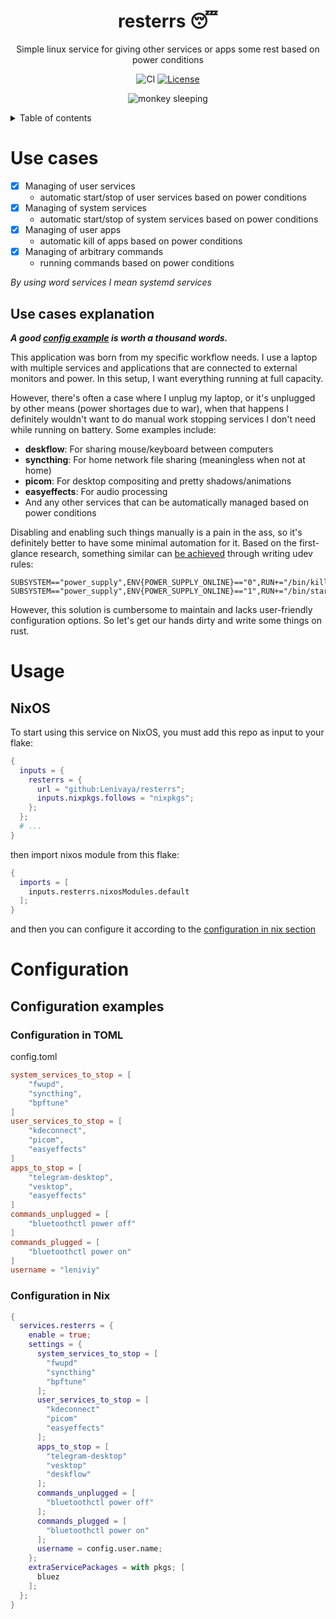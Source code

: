 <h1 align="center">resterrs 😴</h1>
<p align="center">Simple linux service for giving other services or apps some rest based on power conditions</p>

<div align="center">

![CI](https://github.com/Lenivaya/qrrs/workflows/CI/badge.svg)
[![License](https://img.shields.io/github/license/lenivaya/resterrs)](./LICENSE)

![monkey sleeping](https://github.com/user-attachments/assets/1fd2f02b-a229-48f1-9827-2a389b9c1ef5)

</div>

<details>
<summary>Table of contents</summary>

- [Use cases](#use-cases)
- [Use cases explanation](#use-cases-explanation)
- [Usage](#usage)
  - [NixOS](#nixos)
- [Configuration](#configuration)
- [Configuration examples](#configuration-examples)

</details>

# Use cases

- [x] Managing of user services
  - automatic start/stop of user services based on power conditions
- [x] Managing of system services
  - automatic start/stop of system services based on power conditions
- [x] Managing of user apps
  - automatic kill of apps based on power conditions
- [x] Managing of arbitrary commands
  - running commands based on power conditions

_By using word services I mean systemd services_

## Use cases explanation

**_A good [config example](#configuration-examples) is worth a thousand words._**

This application was born from my specific workflow needs. I use a laptop with multiple services and applications that are connected to external monitors and power. In this setup, I want everything running at full capacity.

However, there's often a case where I unplug my laptop, or it's unplugged by other means (power shortages due to war), when that happens I definitely wouldn't want to do manual work stopping services I don't need while running on battery. Some examples include:

- **deskflow**: For sharing mouse/keyboard between computers
- **syncthing**: For home network file sharing (meaningless when not at home)
- **picom**: For desktop compositing and pretty shadows/animations
- **easyeffects**: For audio processing
- And any other services that can be automatically managed based on power conditions

Disabling and enabling such things manually is a pain in the ass, so it's definitely better to have some minimal automation for it. Based on the first-glance research, something similar can [be achieved](https://superuser.com/q/1417292) through writing udev rules:

```shell
SUBSYSTEM=="power_supply",ENV{POWER_SUPPLY_ONLINE}=="0",RUN+="/bin/killcompton.sh"
SUBSYSTEM=="power_supply",ENV{POWER_SUPPLY_ONLINE}=="1",RUN+="/bin/startcompton.sh"
```

However, this solution is cumbersome to maintain and lacks user-friendly configuration options. So let's get our hands dirty and write some things on rust.

# Usage

## NixOS

To start using this service on NixOS, you must add this repo as input to your flake:

```nix
{
  inputs = {
    resterrs = {
      url = "github:Lenivaya/resterrs";
      inputs.nixpkgs.follows = "nixpkgs";
    };
  };
  # ...
}

```

then import nixos module from this flake:

```nix
{
  imports = [
    inputs.resterrs.nixosModules.default
  ];
}

```

and then you can configure it according to the [configuration in nix section](#configuration-in-nix)

# Configuration

## Configuration examples

### Configuration in TOML

config.toml

```toml
system_services_to_stop = [
    "fwupd",
    "syncthing",
    "bpftune"
]
user_services_to_stop = [
    "kdeconnect",
    "picom",
    "easyeffects"
]
apps_to_stop = [
    "telegram-desktop",
    "vesktop",
    "easyeffects"
]
commands_unplugged = [
    "bluetoothctl power off"
]
commands_plugged = [
    "bluetoothctl power on"
]
username = "leniviy"
```

### Configuration in Nix

```nix
{
  services.resterrs = {
    enable = true;
    settings = {
      system_services_to_stop = [
        "fwupd"
        "syncthing"
        "bpftune"
      ];
      user_services_to_stop = [
        "kdeconnect"
        "picom"
        "easyeffects"
      ];
      apps_to_stop = [
        "telegram-desktop"
        "vesktop"
        "deskflow"
      ];
      commands_unplugged = [
        "bluetoothctl power off"
      ];
      commands_plugged = [
        "bluetoothctl power on"
      ];
      username = config.user.name;
    };
    extraServicePackages = with pkgs; [
      bluez
    ];
  };
}

```
